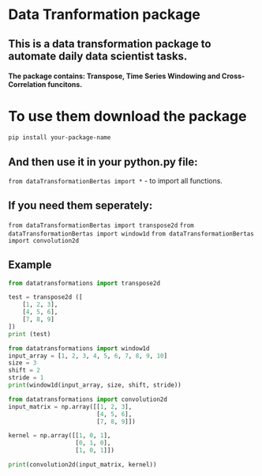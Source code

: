 # Data Tranformation package

## This is a data transformation package to automate daily data scientist tasks.
#### The package contains: Transpose, Time Series Windowing and Cross-Correlation funcitons. 

# To use them download the package
`pip install your-package-name`

## And then use it in your python.py file:
`from dataTransformationBertas import *` - to import all functions. 
## If you need them seperately: 
`from dataTransformationBertas import transpose2d`
`from dataTransformationBertas import window1d`
`from dataTransformationBertas import convolution2d`

## Example 

```python 
from datatransformations import transpose2d

test = transpose2d ([
    [1, 2, 3],
    [4, 5, 6],
    [7, 8, 9]
])
print (test)
```
```python 
from datatransformations import window1d
input_array = [1, 2, 3, 4, 5, 6, 7, 8, 9, 10]
size = 3
shift = 2
stride = 1
print(window1d(input_array, size, shift, stride))
```
```python 
from datatransformations import convolution2d
input_matrix = np.array([[1, 2, 3],
                         [4, 5, 6],
                         [7, 8, 9]])

kernel = np.array([[1, 0, 1],
                   [0, 1, 0],
                   [1, 0, 1]])

print(convolution2d(input_matrix, kernel))
```